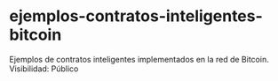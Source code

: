 # ejemplos-contratos-inteligentes-bitcoin
Ejemplos de contratos inteligentes implementados en la red de Bitcoin. Visibilidad: Público
